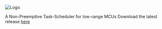 ![Logo](https://sites.google.com/site/controlpoli2/quarkts.jpg)

A Non-Preemptive Task-Scheduler for low-range MCUs 
Download the latest release [here](https://github.com/TECREA/QuarkTS/releases)
